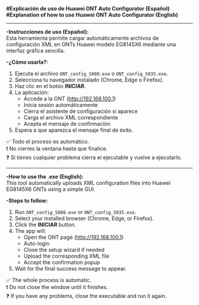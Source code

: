 **#Explicación de uso de Huawei ONT Auto Configurator (Español)**  
**#Explanation of how to use Huawei ONT Auto Configurator (English)**  

---

**-Instrucciones de uso (Español):**  
Esta herramienta permite cargar automáticamente archivos de configuración XML en ONTs Huawei modelo EG8145X6 mediante una interfaz gráfica sencilla.

**-¿Cómo usarla?:**  
1. Ejecuta el archivo `ONT_config_S080.exe` o `ONT_config_S035.exe`.  
2. Selecciona tu navegador instalado (Chrome, Edge o Firefox).  
3. Haz clic en el botón **INICIAR**.  
4. La aplicación:  
   - Accede a la ONT (http://192.168.100.1)  
   - Inicia sesión automáticamente  
   - Cierra el asistente de configuración si aparece  
   - Carga el archivo XML correspondiente  
   - Acepta el mensaje de confirmación  
5. Espera a que aparezca el mensaje final de éxito.

✅ Todo el proceso es automático.  
❗ No cierres la ventana hasta que finalice.  
❓ Si tienes cualquier problema cierra el ejecutable y vuelve a ejecutarlo.

---

**-How to use the .exe (English):**  
This tool automatically uploads XML configuration files into Huawei EG8145X6 ONTs using a simple GUI.

**-Steps to follow:**  
1. Run `ONT_config_S080.exe` or `ONT_config_S035.exe`.  
2. Select your installed browser (Chrome, Edge, or Firefox).  
3. Click the **INICIAR** button.  
4. The app will:  
   - Open the ONT page (http://192.168.100.1)  
   - Auto-login  
   - Close the setup wizard if needed  
   - Upload the corresponding XML file  
   - Accept the confirmation popup  
5. Wait for the final success message to appear.

✅ The whole process is automatic.  
❗ Do not close the window until it finishes.  
❓ If you have any problems, close the executable and run it again.
